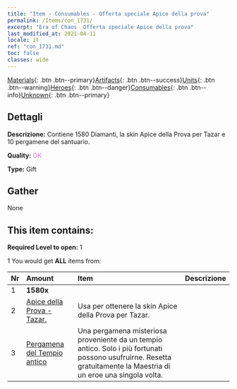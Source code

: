 ```yaml
---
title: "Item - Consumables - Offerta speciale Apice della prova"
permalink: /Items/con_1731/
excerpt: "Era of Chaos  Offerta speciale Apice della prova"
last_modified_at: 2021-04-11
locale: it
ref: "con_1731.md"
toc: false
classes: wide
---
```

 [Materials](/it/Items/){: .btn .btn--primary}[Artifacts](/it/Items/Artifacts/){: .btn .btn--success}[Units](/it/Items/Units/){: .btn .btn--warning}[Heroes](/it/Items/Heroes/){: .btn .btn--danger}[Consumables](/it/Items/Consumables/){: .btn .btn--info}[Unknown](/it/Items/Unknown/){: .btn .btn--primary}

## Dettagli
 **Descrizione:** Contiene 1580 Diamanti, la skin Apice della Prova per Tazar e 10 pergamene del santuario.

 **Quality:** <span style="color: #DA70D6">OK</span>

 **Type:** Gift

## Gather

  None

## This item contains:

 **Required Level to open:** 1

 1 You would get **ALL** items  from:

  | Nr | Amount |     Item    | Descrizione |
  |:---|:-------|:------------|:-----------:|
  | 1 |  **1580x** | <i class="fas fa-gem"/> |  | 
  | 2 | [Apice della Prova - Tazar.](/it/Items/con_1078/) | Usa per ottenere la skin Apice della Prova per Tazar. | 
  | 3 | [Pergamena del Tempio antico](/it/Items/con_697/) | Una pergamena misteriosa proveniente da un tempio antico. Solo i più fortunati possono usufruirne. Resetta gratuitamente la Maestria di un eroe una singola volta. | 
